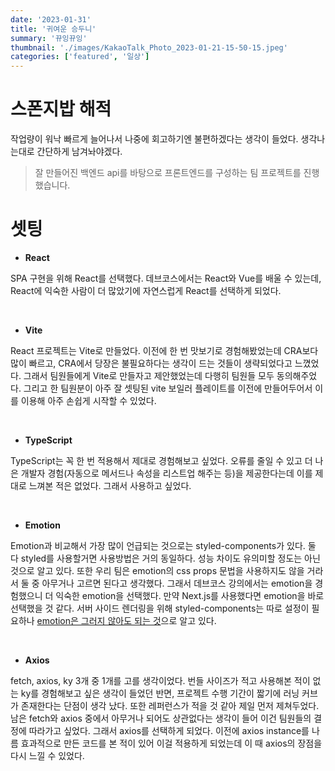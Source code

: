 ```yaml
---
date: '2023-01-31'
title: '귀여운 승두니'
summary: '뀨잉뀨잉'
thumbnail: './images/KakaoTalk_Photo_2023-01-21-15-50-15.jpeg'
categories: ['featured', '일상']
---
```


# 스폰지밥 해적

작업량이 워낙 빠르게 늘어나서 나중에 회고하기엔 불편하겠다는 생각이 들었다. 생각나는대로 간단하게 남겨놔야겠다.

> 잘 만들어진 백엔드 api를 바탕으로 프론트엔드를 구성하는 팀 프로젝트를 진행했습니다.

# 셋팅
- **React**

SPA 구현을 위해 React를 선택했다. 데브코스에서는 React와 Vue를 배울 수 있는데, React에 익숙한 사람이 더 많았기에 자연스럽게 React를 선택하게 되었다. 

<br />

- **Vite**

React 프로젝트는 Vite로 만들었다. 이전에 한 번 맛보기로 경험해봤었는데 CRA보다 많이 빠르고, CRA에서 당장은 불필요하다는 생각이 드는 것들이 생략되었다고 느꼈었다. 그래서 팀원들에게 Vite로 만들자고 제안했었는데 다행히 팀원들 모두 동의해주었다. 그리고 한 팀원분이 아주 잘 셋팅된 vite 보일러 플레이트를 이전에 만들어두어서 이를 이용해 아주 손쉽게 시작할 수 있었다.

<br />

- **TypeScript**

TypeScript는 꼭 한 번 적용해서 제대로 경험해보고 싶었다. 오류를 줄일 수 있고 더 나은 개발자 경험(자동으로 메서드나 속성을 리스트업 해주는 등)을 제공한다는데 이를 제대로 느껴본 적은 없었다. 그래서 사용하고 싶었다.

<br />

- **Emotion**

Emotion과 비교해서 가장 많이 언급되는 것으로는 styled-components가 있다. 둘 다 styled를 사용할거면 사용방법은 거의 동일하다. 성능 차이도 유의미할 정도는 아닌 것으로 알고 있다. 또한 우리 팀은 emotion의 css props 문법을 사용하지도 않을 거라서 둘 중 아무거나 고르면 된다고 생각했다. 그래서 데브코스 강의에서는 emotion을 경험했으니 더 익숙한 emotion을 선택했다. 만약 Next.js를 사용했다면 emotion을 바로 선택했을 것 같다. 서버 사이드 렌더링을 위해 styled-components는 따로 설정이 필요하나 [emotion은 그러지 않아도 되는 것](https://emotion.sh/docs/ssr#nextjs)으로 알고 있다.

<br />

- **Axios**

fetch, axios, ky 3개 중 1개를 고를 생각이었다. 번들 사이즈가 적고 사용해본 적이 없는 ky를 경험해보고 싶은 생각이 들었던 반면, 프로젝트 수행 기간이 짧기에 러닝 커브가 존재한다는 단점이 생각 났다. 또한 레퍼런스가 적을 것 같아 제일 먼저 제쳐두었다. 남은 fetch와 axios 중에서 아무거나 되어도 상관없다는 생각이 들어 이건 팀원들의 결정에 따라가고 싶었다. 그래서 axios를 선택하게 되었다. 이전에 axios instance를 나름 효과적으로 만든 코드를 본 적이 있어 이걸 적용하게 되었는데 이 때 axios의 장점을 다시 느낄 수 있었다.

